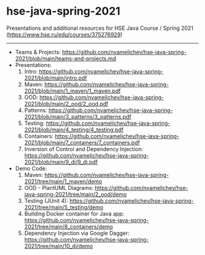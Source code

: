 # hse-java-spring-2021
Presentations and additional resources for HSE Java Course / Spring 2021 (https://www.hse.ru/edu/courses/375276929)

----

- Teams & Projects:
  https://github.com/nvamelichev/hse-java-spring-2021/blob/main/teams-and-projects.md
- Presentations:
  1. Intro: https://github.com/nvamelichev/hse-java-spring-2021/blob/main/intro.pdf
  2. Maven: https://github.com/nvamelichev/hse-java-spring-2021/blob/main/1_maven/1_maven.pdf
  3. OOD: https://github.com/nvamelichev/hse-java-spring-2021/blob/main/2_ood/2_ood.pdf
  4. Patterns: https://github.com/nvamelichev/hse-java-spring-2021/blob/main/3_patterns/3_patterns.pdf
  5. Testing: https://github.com/nvamelichev/hse-java-spring-2021/blob/main/4_testing/4_testing.pdf
  6. Containers: https://github.com/nvamelichev/hse-java-spring-2021/blob/main/7_containers/7_containers.pdf
  7. Inversion of Control and Dependency Injection: https://github.com/nvamelichev/hse-java-spring-2021/blob/main/9_di/9_di.pdf
- Demo Code:
  1. Maven: https://github.com/nvamelichev/hse-java-spring-2021/tree/main/1_maven/demo
  2. OOD - PlantUML Diagrams: https://github.com/nvamelichev/hse-java-spring-2021/tree/main/2_ood/demo
  3. Testing (JUnit 4): https://github.com/nvamelichev/hse-java-spring-2021/tree/main/5_testing/demo
  4. Building Docker container for Java app: https://github.com/nvamelichev/hse-java-spring-2021/tree/main/8_containers/demo
  5. Dependency Injection via Google Dagger: https://github.com/nvamelichev/hse-java-spring-2021/tree/main/10_di/demo
